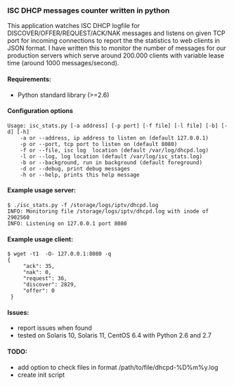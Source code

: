 ### ISC DHCP messages counter written in python

This application watches ISC DHCP logfile for DISCOVER/OFFER/REQUEST/ACK/NAK messages
and listens on given TCP port for incoming connections to report the the statistics to
web clients in JSON format.
I have written this to monitor the number of messages for our production servers which serve
around 200.000 clients with variable lease time (around 1000 messages/second).

#### Requirements:

* Python standard library (>=2.6)


#### Configuration options

    Usage: isc_stats.py [-a address] [-p port] [-f file] [-l file] [-b] [-d] [-h]
        -a or --address, ip address to listen on (default 127.0.0.1)
        -p or --port, tcp port to listen on (default 8080)
        -f or --file, isc log  location (default /var/log/dhcpd.log)
        -l or --log, log location (default /var/log/isc_stats.log)
        -b or --background, run in background (default foreground)
        -d or --debug, print debug messages
        -h or --help, prints this help message

#### Example usage server:

    $ ./isc_stats.py -f /storage/logs/iptv/dhcpd.log
    INFO: Monitoring file /storage/logs/iptv/dhcpd.log with inode of 2902560
    INFO: Listening on 127.0.0.1 port 8080
    


#### Example usage client:

    $ wget -t1  -O- 127.0.0.1:8080 -q
    {
         "ack": 35,
         "nak": 0,
         "request": 36,
         "discover": 2829,
         "offer": 0
     }


#### Issues:

* report issues when found
* tested on Solaris 10, Solaris 11, CentOS 6.4 with Python 2.6 and 2.7


#### TODO:

* add option to check files in format /path/to/file/dhcpd-%D%m%y.log
* create init script 
